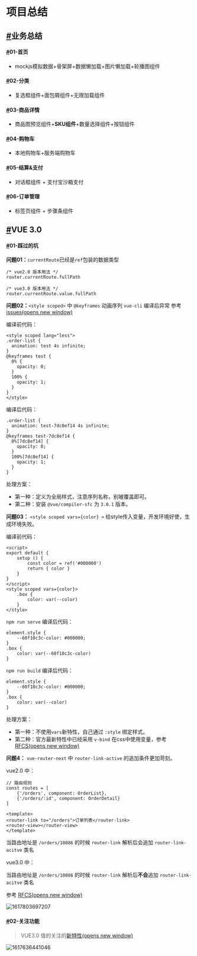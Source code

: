 # 项目总结

## [#](http://zhoushugang.gitee.io/erabbit-client-pc-document/guide/10-end.html#%E4%B8%9A%E5%8A%A1%E6%80%BB%E7%BB%93)业务总结

#### [#](http://zhoushugang.gitee.io/erabbit-client-pc-document/guide/10-end.html#_01-%E9%A6%96%E9%A1%B5)01-首页

- mockjs模拟数据+骨架屏+数据懒加载+图片懒加载+轮播图组件

#### [#](http://zhoushugang.gitee.io/erabbit-client-pc-document/guide/10-end.html#_02-%E5%88%86%E7%B1%BB)02-分类

- 复选框组件+面包屑组件+无限加载组件

#### [#](http://zhoushugang.gitee.io/erabbit-client-pc-document/guide/10-end.html#_03-%E5%95%86%E5%93%81%E8%AF%A6%E6%83%85)03-商品详情

- 商品图预览组件+**SKU组件**+数量选择组件+按钮组件

#### [#](http://zhoushugang.gitee.io/erabbit-client-pc-document/guide/10-end.html#_04-%E8%B4%AD%E7%89%A9%E8%BD%A6)04-购物车

- 本地购物车+服务端购物车

#### [#](http://zhoushugang.gitee.io/erabbit-client-pc-document/guide/10-end.html#_05-%E7%BB%93%E7%AE%97-%E6%94%AF%E4%BB%98)05-结算&支付

- 对话框组件 + 支付宝沙箱支付

#### [#](http://zhoushugang.gitee.io/erabbit-client-pc-document/guide/10-end.html#_06-%E8%AE%A2%E5%8D%95%E7%AE%A1%E7%90%86)06-订单管理

- 标签页组件 + 步骤条组件

## [#](http://zhoushugang.gitee.io/erabbit-client-pc-document/guide/10-end.html#vue-3-0)VUE 3.0

#### [#](http://zhoushugang.gitee.io/erabbit-client-pc-document/guide/10-end.html#_01-%E8%B8%A9%E8%BF%87%E7%9A%84%E5%9D%91)01-踩过的坑

**问题01：**`currentRoute`已经是`ref`包装的数据类型

```
/* vue2.0 版本用法 */
router.currentRoute.fullPath
```

```
/* vue3.0 版本用法 */
router.currentRoute.value.fullPath
```

**问题02：**`<style scoped>` 中 `@keyframes` 动画序列 `vue-cli` 编译后异常 参考[issues(opens new window)](https://github.com/vuejs/vue-loader/issues/1807)

编译前代码：

```
<style scoped lang="less">
.order-list {
  animation: test 4s infinite;
}
@keyframes test {
  0% {
    opacity: 0;
  }
  100% {
    opacity: 1;
  }
}
</style>
```

编译后代码：

```
.order-list {
  animation: test-7dc8ef14 4s infinite;
}
@keyframes test-7dc8ef14 {
  0%[7dc8ef14] {
    opacity: 0;
  }
  100%[7dc8ef14] {
    opacity: 1;
  }
}
```

处理方案：

- 第一种：定义为全局样式，注意序列名称，别被覆盖即可。
- 第二种：安装 `@vue/compiler-sfc` 为 `3.0.1` 版本。

**问题03：** `<style scoped vars={color} >` 给style传入变量，开发环境好使，生成环境失败。

编译前代码：

```
<script>
export default {
    setup () {
        const color = ref('#000000')
        return { color }
    }
}
</script>
<style scoped vars={color}>
    .box {
        color: var(--color)
    }
</style>
```

`npm run serve` 编译后代码：

```
element.style {
    --60f10c3c-color: #000000;	
}
.box {
    color: var(--60f10c3c-color)
}
```

`npm run build` 编译后代码：

```
element.style {
    --60f10c3c-color: #000000;	
}
.box {
    color: var(--color)
}
```

处理方案：

- 第一种：不使用`vars`新特性，自己通过 `:style` 绑定样式。
- 第二种：官方最新特性中已经采用 `v-bind` 在css中使用变量，参考 [RFCS(opens new window)](https://github.com/vuejs/rfcs/blob/style-vars-2/active-rfcs/0000-sfc-style-variables.md)

**问题4：** `vue-router-next` 中 `router-link-active` 的追加条件更加苛刻。

vue2.0 中：

```
// 路由规则
const routes = [
    {'/orders', component: OrderList},
    {'/orders/:id', component: OrderDetail}
]
```

```
<template>
<router-link to="/orders">订单列表</router-link>
<router-view></router-view>
</template>
```

当路由地址是 `/orders/10086` 的时候 `router-link` 解析后会追加 `router-link-acitve` 类名

vue3.0 中：

当路由地址是 `/orders/10086` 的时候 `router-link` 解析后**不会**追加 `router-link-acitve` 类名

参考 [RFCS(opens new window)](https://github.com/vuejs/rfcs/blob/master/active-rfcs/0028-router-active-link.md#unrelated-but-similiar-routes)

![1617803697207](http://zhoushugang.gitee.io/erabbit-client-pc-document/assets/img/1617803697207.690d76ef.png)

#### [#](http://zhoushugang.gitee.io/erabbit-client-pc-document/guide/10-end.html#_02-%E5%85%B3%E6%B3%A8%E5%8A%9F%E8%83%BD)02-关注功能

> VUE3.0 值的关注的[新特性(opens new window)](https://v3.vuejs.org/guide/migration/introduction.html#notable-new-features)

![1617636441046](http://zhoushugang.gitee.io/erabbit-client-pc-document/assets/img/1617636441046.5cfda514.png)

 